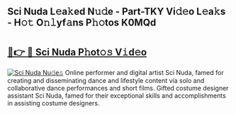 ## Sci Nuda L𝚎a𝚔ed N𝚞𝚍e - Part-TKY Vi𝚍𝚎o L𝚎a𝚔s - H𝚘𝚝 O𝚗𝚕yf𝚊ns P𝚑𝚘tos K0MQd

# <h2><a href="http://kf6rqi.oniu.top/?m=Sci+Nuda">🔗👉 🔴 Sci Nuda P𝚑ot𝚘𝚜 V𝚒d𝚎o</a></h2>

[![Sci Nuda Nu𝚍e𝚜](https://i.imgur.com/0qMVB7G.gif)](http://kf6rqi.oniu.top/?m=Sci+Nuda)
Online performer and digital artist Sci Nuda, famed for creating and disseminating dance and lifestyle content via solo and collaborative dance performances and short films. Gifted costume designer assistant Sci Nuda, famed for their exceptional skills and accomplishments in assisting costume designers.  
